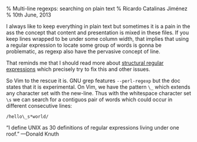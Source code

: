 % Multi-line regexps: searching on plain text
% Ricardo Catalinas Jiménez
% 10th June, 2013


  I always like to keep everything in plain text but sometimes it is a
pain in the ass the concept that content and presentation is mixed in
these files. If you keep lines wrapped to be under some column width,
that implies that using a regular expression to locate some group of
words is gonna be problematic, as regexp also have the pervasive concept
of line.

  That reminds me that I should read more about [structural regular
expressions](http://doc.cat-v.org/bell_labs/structural_regexps/) which
precisely try to fix this and other issues.

  So Vim to the rescue it is. GNU grep features `--perl-regexp` but the
doc states that it is experimental. On Vim, we have the pattern `\_`
which extends any character set with the new-line. Thus with the
whitespace character set `\s` we can search for a contiguos pair of
words which could occur in different consecutive lines:

	/hello\_s*world/

  “I define UNIX as 30 definitions of regular expressions living under
one roof.” —Donald Knuth
